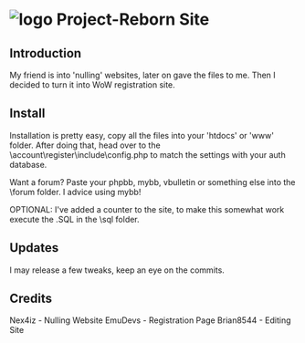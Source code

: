 # ![logo](http://i.imgur.com/FEbMK2p.png) Project-Reborn Site

## Introduction

My friend is into 'nulling' websites, later on gave the files to me. 
Then I decided to turn it into WoW registration site.

## Install

Installation is pretty easy, copy all the files into your 'htdocs' or 'www' folder. 
After doing that, head over to the \account\register\include\config.php to match the settings with your auth database.

Want a forum? Paste your phpbb, mybb, vbulletin or something else into the \forum folder. I advice using mybb!


OPTIONAL: I've added a counter to the site, to make this somewhat work execute the .SQL in the \sql folder.

## Updates

I may release a few tweaks, keep an eye on the commits.

## Credits

Nex4iz - Nulling Website
EmuDevs - Registration Page
Brian8544 - Editing Site


